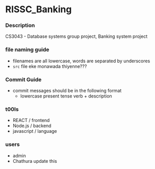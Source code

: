 # RISSC_Banking

### Description
CS3043 - Database systems group project, Banking system project

### file naming guide 
- filenames are all lowercase, words are separated by underscores
- `src` file eke monawada thiyenne???
### Commit Guide
- commit messages should be in the following format
  - lowercase present tense verb + description
### t00ls
- REACT / frontend
- Node.js / backend
- javascript / language

### users
- admin
- Chathura update this
